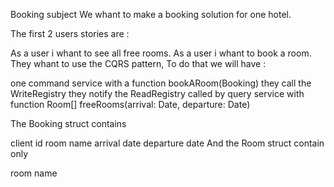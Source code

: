 Booking subject
We whant to make a booking solution for one hotel.

The first 2 users stories are :

As a user i whant to see all free rooms.
As a user i whant to book a room.
They whant to use the CQRS pattern, To do that we will have :

one command service with a function bookARoom(Booking) they call the WriteRegistry they notify the ReadRegistry called by query service with function Room[] freeRooms(arrival: Date, departure: Date)

The Booking struct contains

client id
room name
arrival date
departure date
And the Room struct contain only

room name